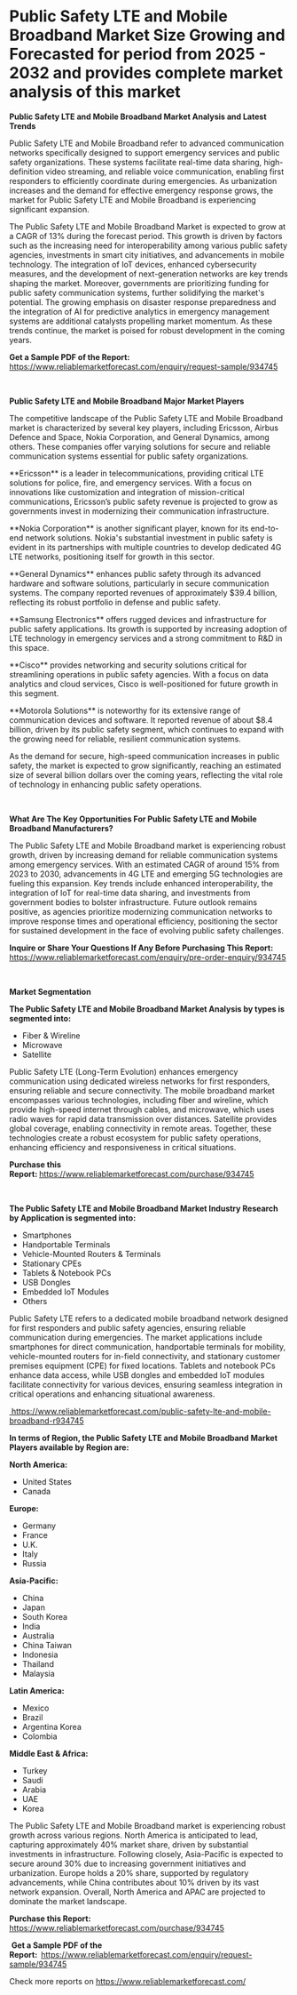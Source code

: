 <p><h1>Public Safety LTE and Mobile Broadband Market Size Growing and Forecasted for period from 2025 - 2032 and provides complete market analysis of this market</h1></p><p><strong>Public Safety LTE and Mobile Broadband Market Analysis and Latest Trends</strong></p>
<p><p>Public Safety LTE and Mobile Broadband refer to advanced communication networks specifically designed to support emergency services and public safety organizations. These systems facilitate real-time data sharing, high-definition video streaming, and reliable voice communication, enabling first responders to efficiently coordinate during emergencies. As urbanization increases and the demand for effective emergency response grows, the market for Public Safety LTE and Mobile Broadband is experiencing significant expansion.</p><p>The Public Safety LTE and Mobile Broadband Market is expected to grow at a CAGR of 13% during the forecast period. This growth is driven by factors such as the increasing need for interoperability among various public safety agencies, investments in smart city initiatives, and advancements in mobile technology. The integration of IoT devices, enhanced cybersecurity measures, and the development of next-generation networks are key trends shaping the market. Moreover, governments are prioritizing funding for public safety communication systems, further solidifying the market's potential. The growing emphasis on disaster response preparedness and the integration of AI for predictive analytics in emergency management systems are additional catalysts propelling market momentum. As these trends continue, the market is poised for robust development in the coming years.</p></p>
<p><strong>Get a Sample PDF of the Report:&nbsp;</strong> <a href="https://www.reliablemarketforecast.com/enquiry/request-sample/934745?utm_campaign=2478&utm_medium=2&utm_source=Github&utm_content=ia&utm_term=07032025&utm_id=public-safety-lte-and-mobile-broadband">https://www.reliablemarketforecast.com/enquiry/request-sample/934745</a></p>
<p>&nbsp;</p>
<p><strong>Public Safety LTE and Mobile Broadband Major Market Players</strong></p>
<p><p>The competitive landscape of the Public Safety LTE and Mobile Broadband market is characterized by several key players, including Ericsson, Airbus Defence and Space, Nokia Corporation, and General Dynamics, among others. These companies offer varying solutions for secure and reliable communication systems essential for public safety organizations.</p><p>**Ericsson** is a leader in telecommunications, providing critical LTE solutions for police, fire, and emergency services. With a focus on innovations like customization and integration of mission-critical communications, Ericsson’s public safety revenue is projected to grow as governments invest in modernizing their communication infrastructure.</p><p>**Nokia Corporation** is another significant player, known for its end-to-end network solutions. Nokia's substantial investment in public safety is evident in its partnerships with multiple countries to develop dedicated 4G LTE networks, positioning itself for growth in this sector.</p><p>**General Dynamics** enhances public safety through its advanced hardware and software solutions, particularly in secure communication systems. The company reported revenues of approximately $39.4 billion, reflecting its robust portfolio in defense and public safety.</p><p>**Samsung Electronics** offers rugged devices and infrastructure for public safety applications. Its growth is supported by increasing adoption of LTE technology in emergency services and a strong commitment to R&D in this space.</p><p>**Cisco** provides networking and security solutions critical for streamlining operations in public safety agencies. With a focus on data analytics and cloud services, Cisco is well-positioned for future growth in this segment.</p><p>**Motorola Solutions** is noteworthy for its extensive range of communication devices and software. It reported revenue of about $8.4 billion, driven by its public safety segment, which continues to expand with the growing need for reliable, resilient communication systems.</p><p>As the demand for secure, high-speed communication increases in public safety, the market is expected to grow significantly, reaching an estimated size of several billion dollars over the coming years, reflecting the vital role of technology in enhancing public safety operations.</p></p>
<p>&nbsp;</p>
<p><strong>What Are The Key Opportunities For Public Safety LTE and Mobile Broadband Manufacturers?</strong></p>
<p><p>The Public Safety LTE and Mobile Broadband market is experiencing robust growth, driven by increasing demand for reliable communication systems among emergency services. With an estimated CAGR of around 15% from 2023 to 2030, advancements in 4G LTE and emerging 5G technologies are fueling this expansion. Key trends include enhanced interoperability, the integration of IoT for real-time data sharing, and investments from government bodies to bolster infrastructure. Future outlook remains positive, as agencies prioritize modernizing communication networks to improve response times and operational efficiency, positioning the sector for sustained development in the face of evolving public safety challenges.</p></p>
<p><strong>Inquire or Share Your Questions If Any Before Purchasing This Report:</strong> <a href="https://www.reliablemarketforecast.com/enquiry/pre-order-enquiry/934745?utm_campaign=2478&utm_medium=2&utm_source=Github&utm_content=ia&utm_term=07032025&utm_id=public-safety-lte-and-mobile-broadband">https://www.reliablemarketforecast.com/enquiry/pre-order-enquiry/934745</a></p>
<p>&nbsp;</p>
<p><strong>Market Segmentation</strong></p>
<p><strong>The Public Safety LTE and Mobile Broadband Market Analysis by types is segmented into:</strong></p>
<p><ul><li>Fiber & Wireline</li><li>Microwave</li><li>Satellite</li></ul></p>
<p><p>Public Safety LTE (Long-Term Evolution) enhances emergency communication using dedicated wireless networks for first responders, ensuring reliable and secure connectivity. The mobile broadband market encompasses various technologies, including fiber and wireline, which provide high-speed internet through cables, and microwave, which uses radio waves for rapid data transmission over distances. Satellite provides global coverage, enabling connectivity in remote areas. Together, these technologies create a robust ecosystem for public safety operations, enhancing efficiency and responsiveness in critical situations.</p></p>
<p><strong>Purchase this Report:&nbsp;</strong><a href="https://www.reliablemarketforecast.com/purchase/934745?utm_campaign=2478&utm_medium=2&utm_source=Github&utm_content=ia&utm_term=07032025&utm_id=public-safety-lte-and-mobile-broadband">https://www.reliablemarketforecast.com/purchase/934745</a></p>
<p>&nbsp;</p>
<p><strong>The Public Safety LTE and Mobile Broadband Market Industry Research by Application is segmented into:</strong></p>
<p><ul><li>Smartphones</li><li>Handportable Terminals</li><li>Vehicle-Mounted Routers & Terminals</li><li>Stationary CPEs</li><li>Tablets & Notebook PCs</li><li>USB Dongles</li><li>Embedded IoT Modules</li><li>Others</li></ul></p>
<p><p>Public Safety LTE refers to a dedicated mobile broadband network designed for first responders and public safety agencies, ensuring reliable communication during emergencies. The market applications include smartphones for direct communication, handportable terminals for mobility, vehicle-mounted routers for in-field connectivity, and stationary customer premises equipment (CPE) for fixed locations. Tablets and notebook PCs enhance data access, while USB dongles and embedded IoT modules facilitate connectivity for various devices, ensuring seamless integration in critical operations and enhancing situational awareness.</p></p>
<p><a href="https://www.reliablemarketforecast.com/public-safety-lte-and-mobile-broadband-r934745?utm_campaign=2478&utm_medium=2&utm_source=Github&utm_content=ia&utm_term=07032025&utm_id=public-safety-lte-and-mobile-broadband">&nbsp;https://www.reliablemarketforecast.com/public-safety-lte-and-mobile-broadband-r934745</a></p>
<p><strong>In terms of Region, the Public Safety LTE and Mobile Broadband Market Players available by Region are:</strong></p>
<p>
    <p> <strong> North America: </strong>
        <ul>
            <li>United States</li>
            <li>Canada</li>
        </ul>
        </p> 
    <p> <strong> Europe: </strong>
        <ul>
            <li>Germany</li>
            <li>France</li>
            <li>U.K.</li>
            <li>Italy</li>
            <li>Russia</li>
        </ul>
        </p> 
    <p> <strong> Asia-Pacific: </strong>
        <ul>
            <li>China</li>
            <li>Japan</li>
            <li>South Korea</li>
            <li>India</li>
            <li>Australia</li>
            <li>China Taiwan</li>
            <li>Indonesia</li>
            <li>Thailand</li>
            <li>Malaysia</li>
        </ul>
        </p> 
    <p> <strong> Latin America: </strong>
        <ul>
            <li>Mexico</li>
            <li>Brazil</li>
            <li>Argentina Korea</li>
            <li>Colombia</li>
        </ul>
        </p> 
    <p> <strong> Middle East & Africa: </strong>
        <ul>
            <li>Turkey</li>
            <li>Saudi</li>
            <li>Arabia</li>
            <li>UAE</li>
            <li>Korea</li>
        </ul>
    </p>
    </p>
<p><p>The Public Safety LTE and Mobile Broadband market is experiencing robust growth across various regions. North America is anticipated to lead, capturing approximately 40% market share, driven by substantial investments in infrastructure. Following closely, Asia-Pacific is expected to secure around 30% due to increasing government initiatives and urbanization. Europe holds a 20% share, supported by regulatory advancements, while China contributes about 10% driven by its vast network expansion. Overall, North America and APAC are projected to dominate the market landscape.</p></p>
<p><strong>Purchase this Report: </strong><a href="https://www.reliablemarketforecast.com/purchase/934745?utm_campaign=2478&utm_medium=2&utm_source=Github&utm_content=ia&utm_term=07032025&utm_id=public-safety-lte-and-mobile-broadband">https://www.reliablemarketforecast.com/purchase/934745</a></p>
<p>&nbsp;<strong>Get a Sample PDF of the Report:&nbsp;&nbsp;</strong><a href="https://www.reliablemarketforecast.com/enquiry/request-sample/934745?utm_campaign=2478&utm_medium=2&utm_source=Github&utm_content=ia&utm_term=07032025&utm_id=public-safety-lte-and-mobile-broadband">https://www.reliablemarketforecast.com/enquiry/request-sample/934745</a></p>
<p><strong></strong></p>
<p>Check more reports on <a href="https://www.reliablemarketforecast.com/?utm_campaign=2478&utm_medium=2&utm_source=Github&utm_content=ia&utm_term=07032025&utm_id=public-safety-lte-and-mobile-broadband">https://www.reliablemarketforecast.com/</a></p>